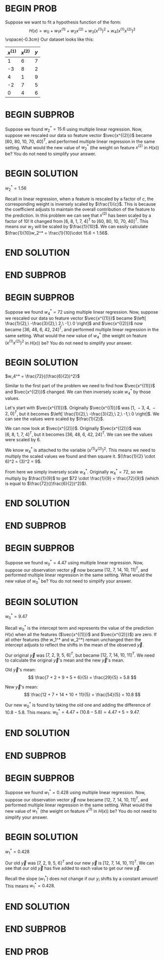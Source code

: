 # BEGIN PROB

Suppose we want to fit a hypothesis function of the form: $$H(x) = w_0 + w_1 x^{(1)} + w_2 x^{(2)} + w_3 (x^{(1)})^2 + w_4 (x^{(1)} x^{(2)})^2$$
\vspace{-0.3cm}
Our dataset looks like this: 

| $x^{(1)}$ | $x^{(2)}$ | $y$ |
|-----------|------------|-----|
| 1         | 6          | 7   |
| -3        | 8          | 2   |
| 4         | 1          | 9   |
| -2        | 7          | 5   |
| 0         | 4          | 6   |

# BEGIN SUBPROB

Suppose we found $w_2^* = 15.6$ using multiple linear regression. Now, suppose we rescaled our data so feature vector $\vec{x^{(2)}}$ became $\left[60,\  80,\  10,\  70,\  40\right]^T$, and performed multiple linear regression in the same setting. What would the new value of $w_2^*$ (the weight on feature $x^{(2)}$ in $H(x)$) be? You do not need to simplify your answer.

# BEGIN SOLUTION

$w_2^* = 1.56$

Recall in linear regression, when a feature is rescaled by a factor of $c$, the corresponding weight is inversely scaled by $\frac{1}{c}$. This is because the coefficient adjusts to maintain the overall contribution of the feature to the prediction. In this problem we can see that $x^{(2)}$ has been scaled by a factor of 10! It changed from $\left[6,\  8,\  1,\  7,\  4\right]^T$ to $\left[60,\  80,\  10,\  70,\  40\right]^T$. This means our $w_2$ will be scaled by $\frac{1}{10}$. We can easily calculate $\frac{1}{10}w_2^* = \frac{1}{10}\cdot 15.6 = 1.56$.

# END SOLUTION


# END SUBPROB


# BEGIN SUBPROB

Suppose we found $w_4^* = 72$ using multiple linear regression. Now, suppose we rescaled our data so feature vector $\vec{x^{(1)}}$ became $\left[ \frac{1}{2},\  -\frac{3}{2},\  2,\  -1,\  0 \right]$ and $\vec{x^{(2)}}$ now became $\left[36, \ 48, \   6, \ 42, \ 24\right]^T$, and performed multiple linear regression in the same setting. What would the new value of $w_4^*$ (the weight on feature $(x^{(1)} x^{(2)})^2$ in $H(x)$) be? You do not need to simplify your answer.

# BEGIN SOLUTION

$w_4^* = \frac{72}{(\frac{6}{2})^2}$

Similar to the first part of the problem we need to find how $\vec{x^{(1)}}$ and $\vec{x^{(2)}}$ changed. We can then inversely scale $w_4^*$ by those values.

Let's start with $\vec{x^{(1)}}$. Originally $\vec{x^{(1)}}$ was $\left[1,\  -3,\  4,\  -2,\  0\right]^T$, but it becomes $\left[ \frac{1}{2},\  -\frac{3}{2},\  2,\  -1,\  0 \right]$. We can see the values were scaled by $\frac{1}{2}$.

We can now look at $\vec{x^{(2)}}$. Originally $\vec{x^{(2)}}$ was $\left[6,\  8,\  1,\  7,\  4\right]^T$, but it becomes $\left[36, \ 48, \   6, \ 42, \ 24\right]^T$. We can see the values were scaled by $6$.

We know $w_4^*$ is attached to the variable $(x^{(1)} x^{(2)})^2$. This means we need to multiply the scaled values we found and then square it. $(\frac{1}{2} \cdot 6)^2 = (3)^2 = 9$.

From here we simply inversely scale $w_4^*$. Originally $w_4^* = 72$, so we multiply by $\frac{1}{9}$ to get $72 \cdot \frac{1}{9} = \frac{72}{9}$ (which is equal to $\frac{72}{(\frac{6}{2})^2}$).

# END SOLUTION



# END SUBPROB

# BEGIN SUBPROB

Suppose we found $w_0^* = 4.47$ using multiple linear regression. Now, suppose our observation vector $\vec{y}$ now became $\left[12, \ 7, \ 14, \ 10, \ 11\right]^T$, and performed multiple linear regression in the same setting. What would the new value of $w_0^*$ be? You do not need to simplify your answer.

# BEGIN SOLUTION

$w_0^* = 9.47$

Recall $w_0^*$ is the intercept term and represents the value of the prediction $H(x)$ when all the features ($\vec{x^{(1)}}$ and $\vec{x^{(2)}}$) are zero. If all other features (the w_1^* and w_2^*) remain unchanged then the intercept adjusts to reflect the shifts in the mean of the observed $\vec y$.

Our original $\vec y$ was $\left[7, \ 2, \ 9, \ 5, \ 6\right]^T$, but became $\left[12, \ 7, \ 14, \ 10, \ 11\right]^T$. We need to calculate the original $\vec y$'s mean and the new $\vec y$'s mean.

Old $\vec y$'s mean:
$$
\frac{7 + 2 + 9 + 5 + 6}{5} = \frac{29}{5} = 5.8
$$

New $\vec y$'s mean:
$$
\frac{12 + 7 + 14 + 10 + 11}{5} = \frac{54}{5} = 10.8
$$

Our new $w_0^*$ is found by taking the old one and adding the difference of $10.8 - 5.8$. This means: $w_0^* = 4.47 + (10.8 - 5.8) = 4.47 + 5 = 9.47$.

# END SOLUTION



# END SUBPROB

# BEGIN SUBPROB

Suppose we found $w_1^* = 0.428$ using multiple linear regression. Now, suppose our observation vector $\vec{y}$ now became $\left[12, \ 7, \ 14, \ 10, \ 11\right]^T$, and performed multiple linear regression in the same setting. What would the new value of $w_1^*$ (the weight on feature $x^{(1)}$ in $H(x)$) be? You do not need to simplify your answer.

# BEGIN SOLUTION

$w_1^* = 0.428$

Our old $\vec y$ was $\left[7, \ 2, \ 9, \ 5, \ 6\right]^T$ and our new $\vec y$ is $\left[12, \ 7, \ 14, \ 10, \ 11\right]^T$. We can see that our old $\vec y$ has five added to each value to get our new $\vec y$.

Recall the slope ($w_1^*$) does not change if our $y_i$ shifts by a constant amount! This means $w_1^* = 0.428$.

# END SOLUTION


# END SUBPROB
    

# END PROB